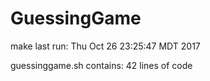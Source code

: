 # GuessingGame

make last run: Thu Oct 26 23:25:47 MDT 2017

guessinggame.sh contains: 42 lines of code
